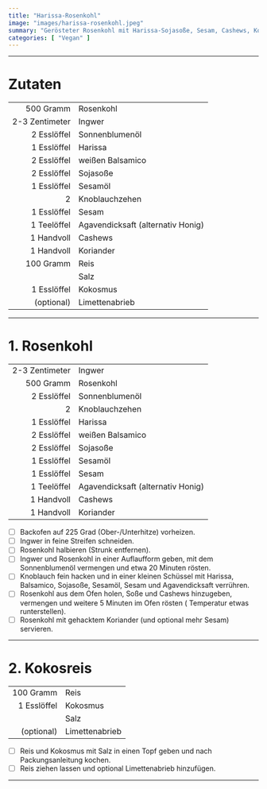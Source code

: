 ```yaml
---
title: "Harissa-Rosenkohl"
image: "images/harissa-rosenkohl.jpeg"
summary: "Gerösteter Rosenkohl mit Harissa-Sojasoße, Sesam, Cashews, Kokosreis und Koriander"
categories: [ "Vegan" ]
---
```


---

# Zutaten

|                |                                   |
|---------------:|:----------------------------------|
|      500 Gramm | Rosenkohl                         |
| 2-3 Zentimeter | Ingwer                            |
|    2 Esslöffel | Sonnenblumenöl                    |
|    1 Esslöffel | Harissa                           |
|    2 Esslöffel | weißen Balsamico                  |
|    2 Esslöffel | Sojasoße                          |
|    1 Esslöffel | Sesamöl                           |
|              2 | Knoblauchzehen                    |
|    1 Esslöffel | Sesam                             |
|    1 Teelöffel | Agavendicksaft (alternativ Honig) |
|     1 Handvoll | Cashews                           |
|     1 Handvoll | Koriander                         |
|      100 Gramm | Reis                              |
|                | Salz                              |
|    1 Esslöffel | Kokosmus                          |
|     (optional) | Limettenabrieb                    |

---

# 1. Rosenkohl

|                |                                   |
|---------------:|:----------------------------------|
| 2-3 Zentimeter | Ingwer                            |
|      500 Gramm | Rosenkohl                         |
|    2 Esslöffel | Sonnenblumenöl                    |
|              2 | Knoblauchzehen                    |
|    1 Esslöffel | Harissa                           |
|    2 Esslöffel | weißen Balsamico                  |
|    2 Esslöffel | Sojasoße                          |
|    1 Esslöffel | Sesamöl                           |
|    1 Esslöffel | Sesam                             |
|    1 Teelöffel | Agavendicksaft (alternativ Honig) |
|     1 Handvoll | Cashews                           |
|     1 Handvoll | Koriander                         |

- [ ] Backofen auf 225 Grad (Ober-/Unterhitze) vorheizen.
- [ ] Ingwer in feine Streifen schneiden.
- [ ] Rosenkohl halbieren (Strunk entfernen).
- [ ] Ingwer und Rosenkohl in einer Auflaufform geben, mit dem Sonnenblumenöl vermengen und etwa 20 Minuten rösten.
- [ ] Knoblauch fein hacken und in einer kleinen Schüssel mit Harissa, Balsamico, Sojasoße, Sesamöl, Sesam und
  Agavendicksaft verrühren.
- [ ] Rosenkohl aus dem Ofen holen, Soße und Cashews hinzugeben, vermengen und weitere 5 Minuten im Ofen rösten (
  Temperatur etwas runterstellen).
- [ ] Rosenkohl mit gehacktem Koriander (und optional mehr Sesam) servieren.

---

# 2. Kokosreis

|             |                |
|------------:|:---------------|
|   100 Gramm | Reis           |
| 1 Esslöffel | Kokosmus       |
|             | Salz           |
|  (optional) | Limettenabrieb |

- [ ] Reis und Kokosmus mit Salz in einen Topf geben und nach Packungsanleitung kochen.
- [ ] Reis ziehen lassen und optional Limettenabrieb hinzufügen.

---
